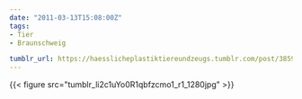 ```yaml
---
date: "2011-03-13T15:08:00Z"
tags:
- Tier
- Braunschweig

tumblr_url: https://haesslicheplastiktiereundzeugs.tumblr.com/post/3859786951
---
```

{{< figure src="tumblr_li2c1uYo0R1qbfzcmo1_r1_1280jpg" >}} 
